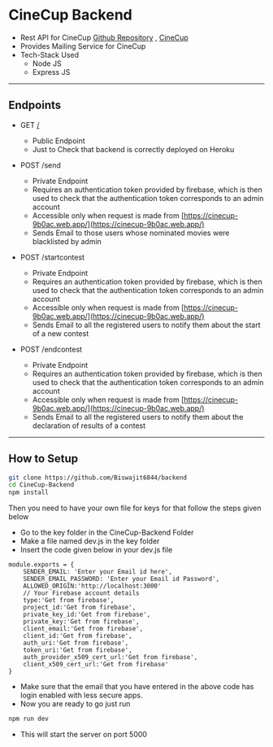 # CineCup Backend

- Rest API for CineCup [Github Repository](https://github.com/Shikhar15606/cinecup) , [CineCup](https://cinecup-9b0ac.web.app/)
- Provides Mailing Service for CineCup
- Tech-Stack Used
  - Node JS
  - Express JS

---

## Endpoints

- GET [/](https://cinecup-backend.herokuapp.com/)

  - Public Endpoint
  - Just to Check that backend is correctly deployed on Heroku

- POST /send
  - Private Endpoint
  - Requires an authentication token provided by firebase, which is then used to check that the authentication token corresponds to an admin account
  - Accessible only when request is made from [https://cinecup-9b0ac.web.app/](https://cinecup-9b0ac.web.app/)
  - Sends Email to those users whose nominated movies were blacklisted by admin
- POST /startcontest
  - Private Endpoint
  - Requires an authentication token provided by firebase, which is then used to check that the authentication token corresponds to an admin account
  - Accessible only when request is made from [https://cinecup-9b0ac.web.app/](https://cinecup-9b0ac.web.app/)
  - Sends Email to all the registered users to notify them about the start of a new contest
- POST /endcontest
  - Private Endpoint
  - Requires an authentication token provided by firebase, which is then used to check that the authentication token corresponds to an admin account
  - Accessible only when request is made from [https://cinecup-9b0ac.web.app/](https://cinecup-9b0ac.web.app/)
  - Sends Email to all the registered users to notify them about the declaration of results of a contest

---

## How to Setup

```bash
git clone https://github.com/Biswajit6844/backend
cd CineCup-Backend
npm install
```

Then you need to have your own file for keys for that follow the steps given below

- Go to the key folder in the CineCup-Backend Folder
- Make a file named dev.js in the key folder
- Insert the code given below in your dev.js file

```JS
module.exports = {
    SENDER_EMAIL: 'Enter your Email id here',
    SENDER_EMAIL_PASSWORD: 'Enter your Email id Password',
    ALLOWED_ORIGIN:'http://localhost:3000'
    // Your Firebase account details
    type:'Get from firebase',
    project_id:'Get from firebase',
    private_key_id:'Get from firebase',
    private_key:'Get from firebase',
    client_email:'Get from firebase',
    client_id:'Get from firebase',
    auth_uri:'Get from firebase',
    token_uri:'Get from firebase',
    auth_provider_x509_cert_url:'Get from firebase',
    client_x509_cert_url:'Get from firebase'
}
```

- Make sure that the email that you have entered in the above code has login enabled with less secure apps.
- Now you are ready to go just run

```bash
npm run dev
```

- This will start the server on port 5000
